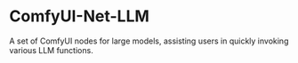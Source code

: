 # ComfyUI-Net-LLM
A set of ComfyUI nodes for large models, assisting users in quickly invoking various LLM functions.
